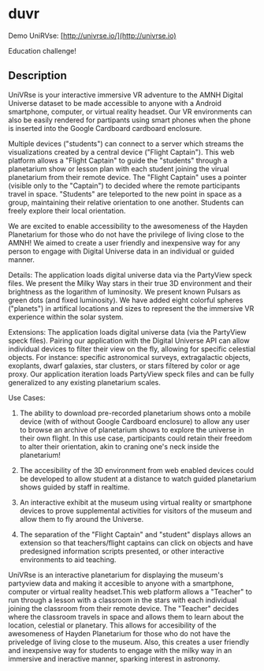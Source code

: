 duvr
====

Demo UniRVse: [http://univrse.io/](http://univrse.io)

Education challenge!




Description
-----------

UniVRse is your interactive immersive VR adventure to the AMNH Digital Universe dataset to be made accessible to anyone with a Android smartphone, computer, or virtual reality headset.  Our VR environments can also be easily rendered for partipants using smart phones when the phone is inserted into the Google Cardboard cardboard enclosure. 

Multiple devices ("students") can connect to a server which streams the visualizations created by a central device ("Flight Captain").  This web platform allows a "Flight Captain" to guide the "students" through a planetarium show or lesson plan with each student joining the virual planetarium from their remote device.  The "Flight Captain" uses a pointer (visible only to the "Captain") to decided where the remote participants travel in space.  "Students" are teleported to the new point in space as a group, maintaining their relative orientation to one another. Students can freely explore their local orientation.

We are excited to enable accessibility to the awesomeness of the Hayden Planetarium for those who do not have the privilege of living close to the AMNH!  We aimed to create a user friendly and inexpensive way for any person to engage with Digital Universe data in an individual or guided manner.

Details:
The application loads digital universe data via the PartyView speck files.  We present the Milky Way stars in their true 3D environment and their brightness as the logarithm of luminosity.  We present known Pulsars as green dots (and fixed luminosity).  We have added eight colorful spheres ("planets") in artifical locations and sizes to represent the the immersive VR experience within the solar system.

Extensions: 
The application loads digital universe data (via the PartyView speck files).  Pairing our application with the Digital Universe API can allow individual devices to filter their view on the fly, allowing for specific celestial objects.  For instance: specific astronomical surveys, extragalactic objects, exoplants, dwarf galaxies, star clusters, or stars filtered by color or age proxy.  Our application iteration loads PartyView speck files and can be fully generalized to any existing planetarium scales.

Use Cases:  

1. The ability to download pre-recorded planetarium shows onto a mobile device (with of without Google Cardboard enclosure) to allow any user to browse an archive of planetarium shows to explore the universe in their own flight.  In this use case, participants could retain their freedom to alter their orientation, akin to craning one's neck inside the planetarium! 

2. The accesibility of the 3D environment from web enabled devices could be developed to allow student at a distance to watch guided planetarium shows guided by staff in realtime.   

3. An interactive exhibit at the museum using virtual reality or smartphone devices to prove supplemental activities for visitors of the museum and allow them to fly around the Universe.  

4. The separation of the "Flight Captain" and "student" displays allows an extension so that teachers/flight captains can click on objects and have predesigned information scripts presented, or other interactive environments to aid teaching.






UniVRse is an interactive planetarium for displaying the museum's partyview data and making it accesible to anyone with a smartphone, computer or virtual reality headset.This web platform allows a "Teacher" to run through a lesson with a classroom in the stars with each individual joining the classroom from their remote device. The "Teacher" decides where the classroom travels in space and allows them to learn about the location, celestial or planetary. This allows for accesibility of the awesomeness of Hayden Planetarium for those who do not have the priveledge of living close to the museum. Also, this creates a user friendly and inexpensive way for students to engage with the milky way in an immersive and ineractive manner, sparking interest in astronomy.  

